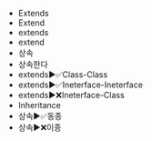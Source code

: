 - Extends
- Extend
- extends
- extend
- 상속
- 상속한다
- extends▶️✅Class-Class
- extends▶️✅Ineterface-Ineterface
- extends▶️❌Ineterface-Class
- Inheritance
- 상속▶️✅동종
- 상속▶️❌이종